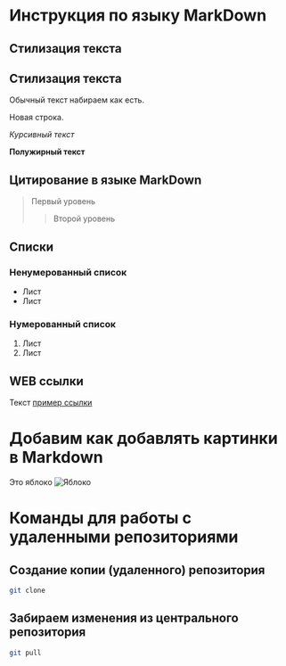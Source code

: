 # Инструкция по языку MarkDown

## Cтилизация текста
## Стилизация текста
Обычный текст набираем как есть.

Новая строка.

*Курсивный текст*

**Полужирный текст**

## Цитирование в языке MarkDown
> Первый уровень
>> Второй уровень

## Списки
### Ненумерованный список
* Лист
* Лист

### Нумерованный список
1. Лист
2. Лист

## WEB ссылки
Текст [пример ссылки](http.example.com "Всплывающая подсказка")

# Добавим как добавлять картинки в Markdown
Это яблоко
![Яблоко](apple.webp)

# Команды для работы с удаленными репозиториями
## Создание копии (удаленного) репозитория
```sh
git clone 
```
## Забираем изменения из центрального репозитория
```sh
git pull
```